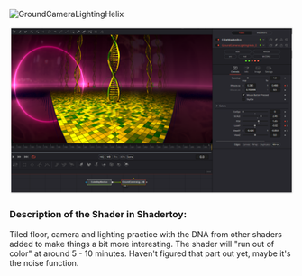 ![GroundCameraLightingHelix](https://github.com/nmbr73/Shaderfuse/assets/78935215/3095e912-77b8-4586-ac66-d99ddb531171)


[![Thumbnail](GroundCameraLightingHelix_screenshot.png)](GroundCameraLightingHelix.fuse)

### Description of the Shader in Shadertoy:
Tiled floor, camera and lighting practice with the DNA from other shaders added to make things a bit more interesting. The shader will "run out of color" at around 5 - 10 minutes. Haven't figured that part out yet, maybe it's the noise function.



